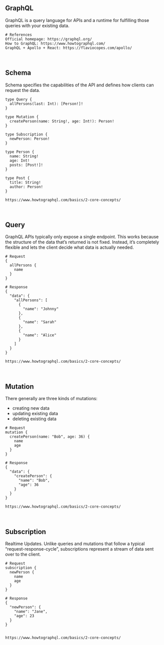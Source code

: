 
## GraphQL
GraphQL is a query language for APIs and a runtime for fulfilling those queries with your existing data.
```
# References
Official homepage: https://graphql.org/
How to GraphQL: https://www.howtographql.com/
GraphQL + Apollo + React: https://flaviocopes.com/apollo/
```

<br/>

## Schema
Schema specifies the capabilities of the API and defines how clients can request the data.
```
type Query {
  allPersons(last: Int): [Person!]!
}

type Mutation {
  createPerson(name: String!, age: Int!): Person!
}

type Subscription {
  newPerson: Person!
}

type Person {
  name: String!
  age: Int!
  posts: [Post!]!
}

type Post {
  title: String!
  author: Person!
}

https://www.howtographql.com/basics/2-core-concepts/
```

<br/>

## Query
GraphQL APIs typically only expose a single endpoint. This works because the structure of the data that’s returned is not fixed. Instead, it’s completely flexible and lets the client decide what data is actually needed.
```
# Request
{
  allPersons {
    name
  }
}

# Response
{
  "data": {
    "allPersons": [
      {
        "name": "Johnny"
      },
      {
        "name": "Sarah"
      },
      {
        "name": "Alice"
      }
    ]
  }
}

https://www.howtographql.com/basics/2-core-concepts/
```

<br/>

## Mutation
There generally are three kinds of mutations:
- creating new data
- updating existing data
- deleting existing data

```
# Request
mutation {
  createPerson(name: "Bob", age: 36) {
    name
    age
  }
}

# Response
{
  "data": {
    "createPerson": {
      "name": "Bob",
      "age": 36
    }
  }
}

https://www.howtographql.com/basics/2-core-concepts/
```

<br/>

## Subscription
Realtime Updates.  Unlike queries and mutations that follow a typical “request-response-cycle”, subscriptions represent a stream of data sent over to the client.

```
# Request
subscription {
  newPerson {
    name
    age
  }
}

# Response
{
  "newPerson": {
    "name": "Jane",
    "age": 23
  }
}


https://www.howtographql.com/basics/2-core-concepts/
```
